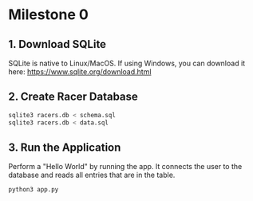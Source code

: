 # Milestone 0

## 1. Download SQLite
SQLite is native to Linux/MacOS. If using Windows, you can download it here: https://www.sqlite.org/download.html

## 2. Create Racer Database

```bash
sqlite3 racers.db < schema.sql
sqlite3 racers.db < data.sql
```

## 3. Run the Application
Perform a "Hello World" by running the app. It connects the user to the database and reads all entries that are in the table.

```bash
python3 app.py
```